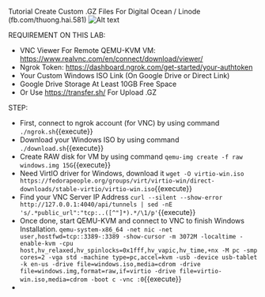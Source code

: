 Tutorial Create Custom .GZ Files For Digital Ocean / Linode (fb.com/thuong.hai.581)
![Alt text](https://canhme.com/wp-content/uploads/2018/09/DigitalOcean-Custom-Images.jpg "Screenshot")

REQUIREMENT ON THIS LAB:
 - VNC Viewer For Remote QEMU-KVM VM: https://www.realvnc.com/en/connect/download/viewer/
 - Ngrok Token: https://dashboard.ngrok.com/get-started/your-authtoken
 - Your Custom Windows ISO Link (On Google Drive or Direct Link)
 - Google Drive Storage At Least 10GB Free Space 
 - Or Use https://transfer.sh/ For Upload .GZ

STEP:
 - First, connect to ngrok account (for VNC) by using command `./ngrok.sh`{{execute}}
 - Download your Windows ISO by using command `./download.sh`{{execute}}
 - Create RAW disk for VM by using command `qemu-img create -f raw windows.img 15G`{{execute}}
 - Need VirtIO driver for Windows, download it `wget -O virtio-win.iso https://fedorapeople.org/groups/virt/virtio-win/direct-downloads/stable-virtio/virtio-win.iso`{{execute}}
 - Find your VNC Server IP Address `curl --silent --show-error http://127.0.0.1:4040/api/tunnels | sed -nE 's/.*public_url":"tcp:..([^"]*).*/\1/p'`{{execute}}
 - Once done, start QEMU-KVM and connect to VNC to finish Windows Installation.
 `qemu-system-x86_64 -net nic -net user,hostfwd=tcp::3389-:3389 -show-cursor -m 3072M -localtime -enable-kvm -cpu host,hv_relaxed,hv_spinlocks=0x1fff,hv_vapic,hv_time,+nx -M pc -smp cores=2 -vga std -machine type=pc,accel=kvm -usb -device usb-tablet -k en-us -drive file=windows.iso,media=cdrom -drive file=windows.img,format=raw,if=virtio -drive file=virtio-win.iso,media=cdrom -boot c -vnc :0`{{execute}}
 -


